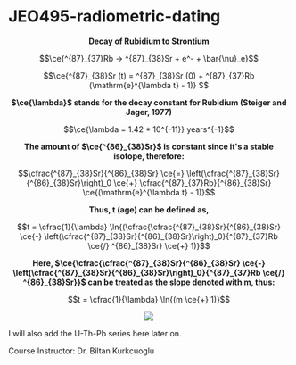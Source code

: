 # JEO495-radiometric-dating

<p align="center">
<strong> Decay of Rubidium to Strontium </strong>
  </p>
  
```math
\ce{^{87}_{37}Rb -> ^{87}_{38}Sr + e^- + \bar{\nu}_e}
```

```math
\ce{^{87}_{38}Sr (t) = ^{87}_{38}Sr (0) + ^{87}_{37}Rb (\mathrm{e}^{\lambda t}  - 1)} 
```

<p align="center">
<strong> $\ce{\lambda}$ stands for the decay constant for Rubidium (Steiger and Jager, 1977) </strong>
  </p>

```math
\ce{\lambda = 1.42 * 10^{-11}} years^{-1}
```

<p align="center">
<strong> The amount of $\ce{^{86}_{38}Sr}$ is constant since it's a stable isotope, therefore: </strong>
  </p>

```math
\cfrac{^{87}_{38}Sr}{^{86}_{38}Sr} \ce{=} \left(\cfrac{^{87}_{38}Sr}{^{86}_{38}Sr}\right)_0 \ce{+} \cfrac{^{87}_{37}Rb}{^{86}_{38}Sr} \ce{(\mathrm{e}^{\lambda t}  - 1)}
```
<p align="center">
<strong> Thus, t (age) can be defined as, </strong>
  </p>

```math
t = \cfrac{1}{\lambda} \ln{(\cfrac{\cfrac{^{87}_{38}Sr}{^{86}_{38}Sr} \ce{-} \left(\cfrac{^{87}_{38}Sr}{^{86}_{38}Sr}\right)_0}{^{87}_{37}Rb \ce{/} ^{86}_{38}Sr} \ce{+} 1)}
```

<p align="center">
<strong> Here, $\ce{\cfrac{\cfrac{^{87}_{38}Sr}{^{86}_{38}Sr} \ce{-} \left(\cfrac{^{87}_{38}Sr}{^{86}_{38}Sr}\right)_0}{^{87}_{37}Rb \ce{/} ^{86}_{38}Sr}}$ can be treated as the slope denoted with m, thus: </strong>
  </p>

```math
t = \cfrac{1}{\lambda} \ln{(m \ce{+} 1)}
```

<p align="center">
<img src="https://github.com/altarcag/JEO495-radiometric-dating/assets/26670231/3e0ea7c4-6247-42a7-9c8e-cba9bf88e44a" >
  </p>


I will also add the U-Th-Pb series here later on.

Course Instructor: Dr. Biltan Kurkcuoglu
